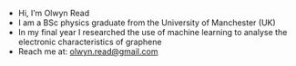 - Hi, I’m Olwyn Read
- I am a BSc physics graduate from the University of Manchester (UK)
- In my final year I researched the use of machine learning to analyse the electronic characteristics of graphene
- Reach me at: olwyn.read@gmail.com

